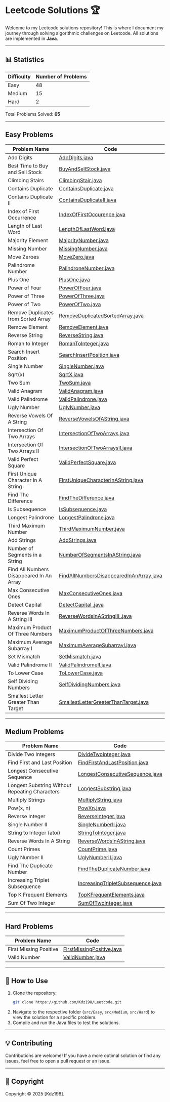 # Leetcode Solutions 🏆

Welcome to my Leetcode solutions repository! This is where I document my journey through solving algorithmic challenges on Leetcode. All solutions are implemented in **Java**.

---

## 📊 Statistics

| Difficulty | Number of Problems | 
|------------|--------------------|
| Easy       | 48                 | 
| Medium     | 15                 | 
| Hard       | 2                  | 
        
Total Problems Solved: **65**

---

## Easy Problems

| Problem Name                             | Code                                                                                    |
|------------------------------------------|-----------------------------------------------------------------------------------------|
| Add Digits                               | [AddDigits.java](src/Easy/AddDigits.java)                                               |
| Best Time to Buy and Sell Stock          | [BuyAndSellStock.java](src/Easy/BuyAndSellStock.java)                                   |
| Climbing Stairs                          | [ClimbingStair.java](src/Easy/ClimbingStair.java)                                       |
| Contains Duplicate                       | [ContainsDuplicate.java](src/Easy/ContainsDuplicate.java)                               |
| Contains Duplicate II                    | [ContainsDuplicateII.java](src/Easy/ContainsDuplicateII.java)                           |
| Index of First Occurrence                | [IndexOfFirstOccurence.java](src/Easy/IndexOfFirstOccurence.java)                       |
| Length of Last Word                      | [LengthOfLastWord.java](src/Easy/LengthOfLastWord.java)                                 |
| Majority Element                         | [MajorityNumber.java](src/Easy/MajorityNumber.java)                                     |
| Missing Number                           | [MissingNumber.java](src/Easy/MissingNumber.java)                                       |
| Move Zeroes                              | [MoveZero.java](src/Easy/MoveZero.java)                                                 |
| Palindrome Number                        | [PalindroneNumber.java](src/Easy/PalindroneNumber.java)                                 |
| Plus One                                 | [PlusOne.java](src/Easy/PlusOne.java)                                                   |
| Power of Four                            | [PowerOfFour.java](src/Easy/PowerOfFour.java)                                           |
| Power of Three                           | [PowerOfThree.java](src/Easy/PowerOfThree.java)                                         |
| Power of Two                             | [PowerOfTwo.java](src/Easy/PowerOfTwo.java)                                             |
| Remove Duplicates from Sorted Array      | [RemoveDuplicatedSortedArray.java](src/Easy/RemoveDuplicatedSortedArray.java)           |
| Remove Element                           | [RemoveElement.java](src/Easy/RemoveElement.java)                                       |
| Reverse String                           | [ReverseString.java](src/Easy/ReverseString.java)                                       |
| Roman to Integer                         | [RomanToInteger.java](src/Easy/RomanToInteger.java)                                     |
| Search Insert Position                   | [SearchInsertPosition.java](src/Easy/SearchInsertPosition.java)                         |
| Single Number                            | [SingleNumber.java](src/Easy/SingleNumber.java)                                         |
| Sqrt(x)                                  | [SqrtX.java](src/Easy/SqrtX.java)                                                       |
| Two Sum                                  | [TwoSum.java](src/Easy/TwoSum.java)                                                     |
| Valid Anagram                            | [ValidAnagram.java](src/Easy/ValidAnagram.java)                                         |
| Valid Palindrome                         | [ValidPalindrone.java](src/Easy/ValidPalindrone.java)                                   |
| Ugly Number                              | [UglyNumber.java](src/Easy/UglyNumber.java)                                             |
| Reverse Vowels Of A String               | [ReverseVowelsOfAString.java](src/Easy/ReverseVowelsOfAString.java)                     |
| Intersection Of Two Arrays               | [IntersectionOfTwoArrays.java](src/Easy/IntersectionOfTwoArrays.java)                   |
| Intersection Of Two Arrays II            | [IntersectionOfTwoArraysII.java](src/Easy/IntersectionOfTwoArraysII.java)               |
| Valid Perfect Square                     | [ValidPerfectSquare.java](src/Easy/ValidPerfectSquare.java)                             |
| First Unique Character In A String       | [FirstUniqueCharacterInAString.java](src/Easy/FirstUniqueCharacterInAString.java)       |
| Find The Difference                      | [FindTheDifference.java](src/Easy/FindTheDifference.java)                               |
| Is Subsequence                           | [IsSubsequence.java](src/Easy/IsSubsequence.java)                                       |
| Longest Palindrone                       | [LongestPalindrone.java](src/Easy/LongestPalindrone.java)                               |
| Third Maximum Number                     | [ThirdMaximumNumber.java](src/Easy/ThirdMaximumNumber.java)                             |
| Add Strings                              | [AddStrings.java](src/Easy/AddStrings.java)                                             |
| Number of Segments in a String           | [NumberOfSegmentsInAString.java](src/Easy/NumberOfSegmentsInAString.java)               |
| Find All Numbers Disappeared In An Array | [FindAllNumbersDisappearedInAnArray.java](src/Easy/FindAllNumbersDisappearedInAnArray.java) |
| Max Consecutive Ones                     | [MaxConsecutiveOnes.java](src/Easy/MaxConsecutiveOnes.java)                             |
| Detect Capital                           | [DetectCapital .java](src/Easy/DetectCapital.java)                                      |
| Reverse Words In A String III            | [ReverseWordsInAStringIII .java](src/Easy/ReverseWordsInAStringIII.java)                |
| Maximum Product Of Three Numbers         | [MaximumProductOfThreeNumbers.java](src/Easy/MaximumProductOfThreeNumbers.java)         |
| Maximum Average Subarray I               | [MaximumAverageSubarrayI.java](src/Easy/MaximumAverageSubarrayI.java)         |
| Set Mismatch                             | [SetMismatch.java](src/Easy/SetMismatch.java)             |
| Valid Palindrome II                      | [ValidPalindromeII.java](src/Easy/ValidPalindromeII.java)             |
| To Lower Case                            | [ToLowerCase.java](src/Easy/ToLowerCase.java)             |
| Self Dividing Numbers                    | [SelfDividingNumbers.java](src/Easy/SelfDividingNumbers.java)             |
| Smallest Letter Greater Than Target      | [SmallestLetterGreaterThanTarget.java](src/Easy/SmallestLetterGreaterThanTarget.java)             |


---

## Medium Problems

| Problem Name                                   | Code                                                                          |
|------------------------------------------------|-------------------------------------------------------------------------------|
| Divide Two Integers                            | [DivideTwoInteger.java](src/Medium/DivideTwoInteger.java)                     |
| Find First and Last Position                   | [FindFirstAndLastPosition.java](src/Medium/FindFirstAndLastPosition.java)     |
| Longest Consecutive Sequence                   | [LongestConsecutiveSequence.java](src/Medium/LongestConsecutiveSequence.java) |
| Longest Substring Without Repeating Characters | [LongestSubstring.java](src/Medium/LongestSubstring.java)                     |
| Multiply Strings                               | [MultiplyString.java](src/Medium/MultiplyString.java)                         |
| Pow(x, n)                                      | [PowXn.java](src/Medium/PowXn.java)                                           |
| Reverse Integer                                | [ReverseInteger.java](src/Medium/ReverseInteger.java)                         |
| Single Number II                               | [SingleNumberII.java](src/Medium/SingleNumberII.java)                         |
| String to Integer (atoi)                       | [StringToInteger.java](src/Medium/StringToInteger.java)                       |
| Reverse Words In A String                      | [ReverseWordsInAString.java](src/Medium/ReverseWordsInAString.java)           |
| Count Primes                                   | [CountPrime.java](src/Medium/CountPrime.java)                                 |
| Ugly Number II                                 | [UglyNumberII.java](src/Medium/UglyNumberII.java)                             |
| Find The Duplicate Number                      | [FindTheDuplicateNumber.java](src/Medium/FindTheDuplicateNumber.java)         |
| Increasing Triplet Subsequence                 | [IncreasingTripletSubsequence.java](src/Medium/IncreasingTripletSubsequence.java)         |
| Top K Frequent Elements                        | [TopKFrequentElements.java](src/Medium/TopKFrequentElements.java)         |
| Sum Of Two Integer                             | [SumOfTwoInteger.java](src/Medium/SumOfTwoInteger.java)         |

---

## Hard Problems

| Problem Name                        | Code                                                                                  |
|-------------------------------------|---------------------------------------------------------------------------------------|
| First Missing Positive              | [FirstMissingPositive.java](src/Hard/FirstMissingPositive.java)                       |
| Valid Number                        | [ValidNumber.java](src/Hard/ValidNumber.java)                                         |

---

## 📌 How to Use

1. Clone the repository:
   ```bash
   git clone https://github.com/Kdz198/Leetcode.git
   ```
2. Navigate to the respective folder (`src/Easy`, `src/Medium`, `src/Hard`) to view the solution for a specific problem.
3. Compile and run the Java files to test the solutions.

---

## 💡 Contributing

Contributions are welcome! If you have a more optimal solution or find any issues, feel free to open a pull request or an issue.

---

## 📜 Copyright

Copyright © 2025 [Kdz198].
